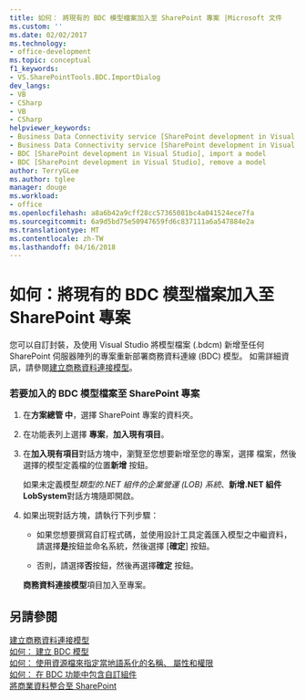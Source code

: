 ```yaml
---
title: 如何： 將現有的 BDC 模型檔案加入至 SharePoint 專案 |Microsoft 文件
ms.custom: ''
ms.date: 02/02/2017
ms.technology:
- office-development
ms.topic: conceptual
f1_keywords:
- VS.SharePointTools.BDC.ImportDialog
dev_langs:
- VB
- CSharp
- VB
- CSharp
helpviewer_keywords:
- Business Data Connectivity service [SharePoint development in Visual Studio], import a model
- Business Data Connectivity service [SharePoint development in Visual Studio], reuse a model
- BDC [SharePoint development in Visual Studio], import a model
- BDC [SharePoint development in Visual Studio], remove a model
author: TerryGLee
ms.author: tglee
manager: douge
ms.workload:
- office
ms.openlocfilehash: a8a6b42a9cff28cc57365081bc4a041524ece7fa
ms.sourcegitcommit: 6a9d5bd75e50947659fd6c837111a6a547884e2a
ms.translationtype: MT
ms.contentlocale: zh-TW
ms.lasthandoff: 04/16/2018
---
```

# <a name="how-to-add-an-existing-bdc-model-file-to-a-sharepoint-project"></a>如何：將現有的 BDC 模型檔案加入至 SharePoint 專案
  您可以自訂封裝，及使用 Visual Studio 將模型檔案 (.bdcm) 新增至任何 SharePoint 伺服器陣列的專案重新部署商務資料連線 (BDC) 模型。 如需詳細資訊，請參閱[建立商務資料連接模型](../sharepoint/creating-a-business-data-connectivity-model.md)。  
  
### <a name="to-add-a-bdc-model-file-to-a-sharepoint-project"></a>若要加入的 BDC 模型檔案至 SharePoint 專案  
  
1.  在**方案總管 中**，選擇 SharePoint 專案的資料夾。  
  
2.  在功能表列上選擇 **專案**，**加入現有項目**。  
  
3.  在**加入現有項目**對話方塊中，瀏覽至您想要新增至您的專案，選擇 檔案，然後選擇的模型定義檔的位置**新增** 按鈕。  
  
     如果未定義模型*類型的.NET 組件的企業營運 (LOB) 系統*、**新增.NET 組件 LobSystem**對話方塊隨即開啟。  
  
4.  如果出現對話方塊，請執行下列步驟：  
  
    -   如果您想要撰寫自訂程式碼，並使用設計工具定義匯入模型之中繼資料，請選擇**是**按鈕並命名系統，然後選擇 [**確定**] 按鈕。  
  
    -   否則，請選擇**否**按鈕，然後再選擇**確定** 按鈕。  
  
     **商務資料連接模型**項目加入至專案。  
  
## <a name="see-also"></a>另請參閱  
 [建立商務資料連接模型](../sharepoint/creating-a-business-data-connectivity-model.md)   
 [如何： 建立 BDC 模型](../sharepoint/how-to-create-a-bdc-model.md)   
 [如何： 使用資源檔來指定當地語系化的名稱、 屬性和權限](../sharepoint/how-to-use-a-resource-file-to-specify-localized-names-properties-and-permissions.md)   
 [如何： 在 BDC 功能中包含自訂組件](../sharepoint/how-to-include-a-custom-assembly-in-a-bdc-feature.md)   
 [將商業資料整合至 SharePoint](../sharepoint/integrating-business-data-into-sharepoint.md)  
  
  